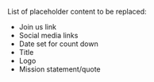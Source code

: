 List of placeholder content to be replaced:

-   Join us link
-   Social media links
-   Date set for count down
-   Title
-   Logo
-   Mission statement/quote
